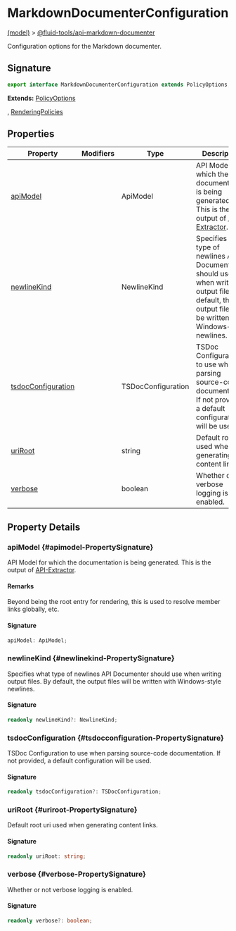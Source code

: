 
# MarkdownDocumenterConfiguration

[(model)](./index) &gt; [@fluid-tools/api-markdown-documenter](./api-markdown-documenter)

Configuration options for the Markdown documenter.

## Signature

```typescript
export interface MarkdownDocumenterConfiguration extends PolicyOptions, RenderingPolicies 
```
<b>Extends:</b> [PolicyOptions](./api-markdown-documenter/policyoptions)

, [RenderingPolicies](./api-markdown-documenter/renderingpolicies)


## Properties

|  Property | Modifiers | Type | Description |
|  --- | --- | --- | --- |
|  [apiModel](./api-markdown-documenter/markdowndocumenterconfiguration#apimodel-PropertySignature) |  | ApiModel | API Model for which the documentation is being generated. This is the output of [API-Extractor](https://api-extractor.com/)<!-- -->. |
|  [newlineKind](./api-markdown-documenter/markdowndocumenterconfiguration#newlinekind-PropertySignature) |  | NewlineKind | Specifies what type of newlines API Documenter should use when writing output files. By default, the output files will be written with Windows-style newlines. |
|  [tsdocConfiguration](./api-markdown-documenter/markdowndocumenterconfiguration#tsdocconfiguration-PropertySignature) |  | TSDocConfiguration | TSDoc Configuration to use when parsing source-code documentation. If not provided, a default configuration will be used. |
|  [uriRoot](./api-markdown-documenter/markdowndocumenterconfiguration#uriroot-PropertySignature) |  | string | Default root uri used when generating content links. |
|  [verbose](./api-markdown-documenter/markdowndocumenterconfiguration#verbose-PropertySignature) |  | boolean | Whether or not verbose logging is enabled. |

## Property Details

### apiModel {#apimodel-PropertySignature}

API Model for which the documentation is being generated. This is the output of [API-Extractor](https://api-extractor.com/)<!-- -->.

#### Remarks

Beyond being the root entry for rendering, this is used to resolve member links globally, etc.

#### Signature

```typescript
apiModel: ApiModel;
```

### newlineKind {#newlinekind-PropertySignature}

Specifies what type of newlines API Documenter should use when writing output files. By default, the output files will be written with Windows-style newlines.

#### Signature

```typescript
readonly newlineKind?: NewlineKind;
```

### tsdocConfiguration {#tsdocconfiguration-PropertySignature}

TSDoc Configuration to use when parsing source-code documentation. If not provided, a default configuration will be used.

#### Signature

```typescript
readonly tsdocConfiguration?: TSDocConfiguration;
```

### uriRoot {#uriroot-PropertySignature}

Default root uri used when generating content links.

#### Signature

```typescript
readonly uriRoot: string;
```

### verbose {#verbose-PropertySignature}

Whether or not verbose logging is enabled.

#### Signature

```typescript
readonly verbose?: boolean;
```
